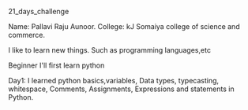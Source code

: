 21_days_challenge

Name: Pallavi Raju Aunoor.
College: kJ Somaiya college of science and commerce.

 I like to learn new things. Such as programming languages,etc

Beginner I'll first learn python

Day1: I learned python basics,variables, Data types, typecasting, whitespace, Comments, Assignments, Expressions and statements in Python. 
